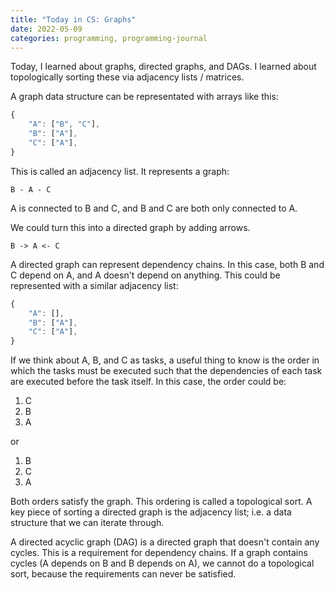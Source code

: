```yaml
---
title: "Today in CS: Graphs"
date: 2022-05-09
categories: programming, programming-journal
---
```


Today, I learned about graphs, directed graphs, and DAGs. I learned
about topologically sorting these via adjacency lists / matrices.

A graph data structure can be representated with arrays like this:

```js
{
    "A": ["B", "C"],
    "B": ["A"],
    "C": ["A"],
}
```

This is called an adjacency list. It represents a graph:

```shell
B - A - C
```

A is connected to B and C, and B and C are both only connected to A.

We could turn this into a directed graph by adding arrows.

```shell
B -> A <- C
```

A directed graph can represent dependency chains. In this case, both B and C depend
on A, and A doesn't depend on anything. This could be represented with a similar
adjacency list:

```js
{
    "A": [],
    "B": ["A"],
    "C": ["A"],
}
```

If we think about A, B, and C as tasks, a useful thing to know is the order
in which the tasks must be executed such that the dependencies of each task
are executed before the task itself. In this case, the order could be:

1. C
1. B
1. A

or

1. B
1. C
1. A

Both orders satisfy the graph. This ordering is called a topological sort.
A key piece of sorting a directed graph is the adjacency list; i.e. a data
structure that we can iterate through.

A directed acyclic graph (DAG) is a directed graph that doesn't contain
any cycles. This is a requirement for dependency chains. If a graph
contains cycles (A depends on B and B depends on A), we cannot do a topological
sort, because the requirements can never be satisfied.
